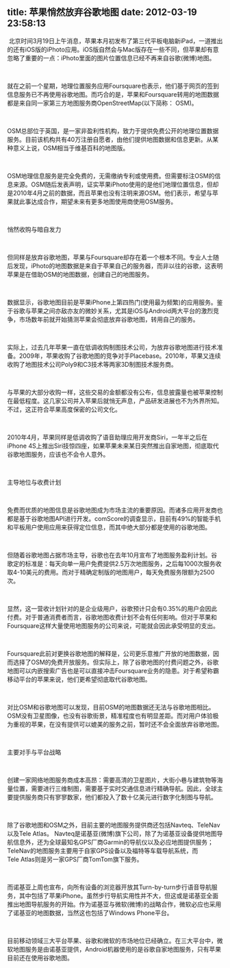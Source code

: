 title: 苹果悄然放弃谷歌地图
date: 2012-03-19 23:58:13
---

<p>
	&nbsp;北京时间3月19日上午消息，苹果本月初发布了第三代平板电脑新iPad，一道推出的还有iOS版的iPhoto应用。iOS版自然会与Mac版存在一些不同，但苹果却有意忽略了重要的一点：iPhoto里面的图片位置信息已经不再来自谷歌(微博)地图。
</p>
<p>
	<br />
</p>
<p>
	就在之前一个星期，地理位置服务应用Foursquare也表示，他们基于网页的签到信息服务已不再使用谷歌地图。而巧合的是，苹果和Foursquare转用的地图数据都是来自同一家第三方地图服务商OpenStreetMap(以下简称：&nbsp;OSM)。
</p>
<p>
	<br />
</p>
<p>
	OSM总部位于英国，是一家非盈利性机构，致力于提供免费公开的地理位置数据服务。目前该机构共有40万注册自愿者，由他们提供地图数据和信息更新。从某种意义上说，OSM相当于维基百科的地图版。
</p>
<p>
	<br />
</p>
<p>
	OSM地理信息服务是完全免费的，无需缴纳专利或使用费。但需要标注OSM的信息来源。OSM随后发表声明，证实苹果iPhoto使用的是他们地理位置信息，但却是2010年4月之前的数据，而且苹果也没有注明来源OSM。他们表示，希望与苹果就此事达成合作，期望未来有更多地图使用商使用OSM服务。
</p>
<p>
	<br />
</p>
<p>
	悄然收购与暗自发力
</p>
<p>
	<br />
</p>
<p>
	但同样是放弃谷歌地图，苹果与Foursquare却存在着一个根本不同。专业人士随后发现，iPhoto的地图数据是来自于苹果自己的服务器，而非以往的谷歌，这表明苹果是在借助OSM的地图数据，创建自己的地图服务。
</p>
<p>
	<br />
</p>
<p>
	数据显示，谷歌地图目前是苹果iPhone上第四热门(使用最为频繁)的应用服务。鉴于谷歌与苹果之间亦敌亦友的微妙关系，尤其是iOS与Android两大平台的激烈竞争，市场数年前就开始猜测苹果会彻底放弃谷歌地图，转用自己的服务。
</p>
<p>
	<br />
</p>
<p>
	实际上，过去几年苹果一直在低调收购制图技术公司，为放弃谷歌地图进行技术准备。2009年，苹果收购了谷歌地图的竞争对手Placebase。2010年，苹果又连续收购了地图技术公司Poly9和C3技术等两家3D制图技术服务商。
</p>
<p>
	<br />
</p>
<p>
	与苹果的大部分收购一样，这些交易的金额都没有公布，信息披露量也被苹果控制在最低程度。这几家公司并入苹果后就悄无声息，产品研发进展也不为外界所知。不过，这正符合苹果高度保密的公司文化。
</p>
<p>
	<br />
</p>
<p>
	2010年4月，苹果同样是低调收购了语音助理应用开发商Siri，一年半之后在iPhone&nbsp;4S上推出Siri技惊四座，如果苹果未来某日突然推出自家地图，彻底取代谷歌地图服务，应该也不会令人意外。
</p>
<p>
	<br />
</p>
<p>
	主导地位与收费计划
</p>
<p>
	<br />
</p>
<p>
	免费而优质的地图信息是谷歌地图成为市场主流的重要原因。而诸多应用开发商也都是基于谷歌地图API进行开发。comScore的调查显示，目前有49%的智能手机和平板用户使用应用来获得定位信息，而其中绝大部分都是使用的谷歌地图。
</p>
<p>
	<br />
</p>
<p>
	但随着谷歌地图占据市场主导，谷歌也在去年10月宣布了地图服务盈利计划。谷歌定的标准是：每天向单一用户免费提供2.5万次地图服务，之后每1000次服务收取4-10美元的费用。而对于精确定制版的地图用户，每天免费服务限额为2500次。
</p>
<p>
	<br />
</p>
<p>
	显然，这一营收计划针对的是企业级用户，谷歌预计只会有0.35%的用户会因此付费。对于普通消费者而言，谷歌地图收费计划不会有任何影响。但对于苹果和Foursquare这样大量使用地图服务的公司来说，可能就会因此承受明显的支出。
</p>
<p>
	<br />
</p>
<p>
	Foursquare此前对更换谷歌地图的解释是，公司更乐意推广开放的地图数据，因而选择了OSM的免费开放服务。但实际上，除了谷歌地图的付费问题之外，谷歌地图可以内嵌搜索广告也是可以直接冲击Foursquare业务的隐患。对于希望称霸移动平台的苹果来说，他们更希望彻底取代谷歌地图。
</p>
<p>
	<br />
</p>
<p>
	对比OSM和谷歌地图可以发现，目前OSM的地图数据还无法与谷歌地图相比。OSM没有卫星图像，也没有谷歌街景，精准程度也有明显差距。而对用户体验极为重视的苹果，在没有提供可以媲美的服务之前，暂时还不会全面放弃谷歌地图。
</p>
<p>
	<br />
</p>
<p>
	主要对手与平台战略
</p>
<p>
	<br />
</p>
<p>
	创建一家网络地图服务商成本高昂：需要高清的卫星图片，大街小巷与建筑物等海量位置，需要进行三维制图，需要基于实时交通信息进行精确导航。因此，全球主要提供服务商只有寥寥数家，他们都投入了数十亿美元进行数字化制图与导航。
</p>
<p>
	<br />
</p>
<p>
	除了谷歌地图和OSM之外，目前主要的地图服务提供商还包括Navteq、TeleNav以及Tele&nbsp;Atlas。&nbsp;Navteq是诺基亚(微博)旗下公司，除了为诺基亚设备提供地图导航信息外，还为全球最知名GPS厂商Garmin的导航仪以及必应地图提供服务；TeleNav的地图服务主要用于自家GPS设备以及福特等车载导航系统，而Tele&nbsp;Atlas则是另一家GPS厂商TomTom旗下服务。
</p>
<p>
	<br />
</p>
<p>
	而诺基亚上周也宣布，向所有设备的浏览器开放其Turn-by-turn步行语音导航服务，其中包括了苹果iPhone。虽然步行导航实用性并不大，但这或是诺基亚全面推出地图导航服务的开始。作为诺基亚与微软(微博)的战略合作，微软必应也采用了诺基亚的地图数据，当然这也包括了Windows&nbsp;Phone平台。
</p>
<p>
	<br />
</p>
<p>
	目前移动领域三大平台苹果、谷歌和微软的市场地位已经确立。在三大平台中，微软地图服务是由诺基亚提供，Android机器使用的是谷歌自家地图服务，只有苹果目前还在使用谷歌地图。
</p>